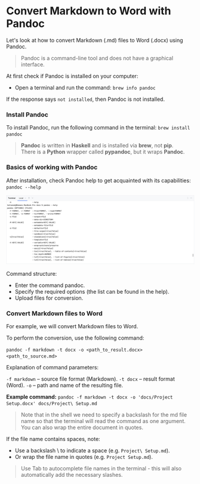 # Convert Markdown to Word with Pandoc
Let's look at how to convert Markdown (.md) files to Word (.docx) using Pandoc.

> Pandoc is a command-line tool and does not have a graphical interface.

At first check if Pandoc is installed on your computer:

   - Open a terminal and run the command: ```brew info pandoc```

If the response says ```not installed```, then Pandoc is not installed.

### Install Pandoc
To install Pandoc, run the following command in the terminal: ```brew install pandoc```

> **Pandoc** is written in **Haskell** and is installed via **brew**, not **pip**.   
> There is a **Python** wrapper called **pypandoc**, but it wraps **Pandoc**.

### Basics of working with Pandoc
After installation, check Pandoc help to get acquainted with its capabilities: ```pandoc --help```

![pandoc --help result.png](image/pandoc/pandoc%20--help%20result.png)

Command structure:

* Enter the command pandoc.
* Specify the required options (the list can be found in the help).
* Upload files for conversion.

### Convert Markdown files to Word
For example, we will convert Markdown files to Word.

To perform the conversion, use the following command:

```pandoc -f markdown -t docx -o <path_to_result.docx> <path_to_source.md>```

Explanation of command parameters:

```-f markdown``` – source file format (Markdown).
```-t docx``` – result format (Word).
```-o``` – path and name of the resulting file.

**Example command:**
```pandoc -f markdown -t docx -o 'docs/Project Setup.docx' docs/Project\ Setup.md```

> Note that in the shell we need to specify a backslash for the md file name so that the terminal will read the command as one argument. You can also wrap the entire document in quotes.

If the file name contains spaces, note:

* Use a backslash \ to indicate a space (e.g. ```Project\ Setup.md```).
* Or wrap the file name in quotes (e.g. ```Project Setup.md```).

> Use Tab to autocomplete file names in the terminal - this will also automatically add the necessary slashes.